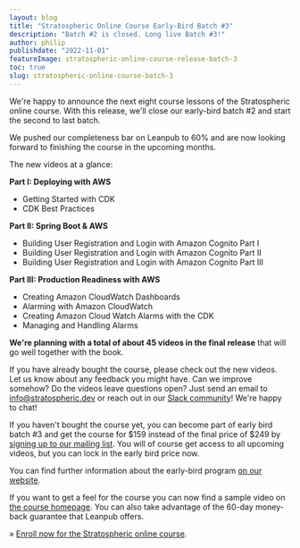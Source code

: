 ```yaml
---
layout: blog
title: "Stratospheric Online Course Early-Bird Batch #3"
description: "Batch #2 is closed. Long live Batch #3!"
author: philip
publishdate: "2022-11-01"
featureImage: stratospheric-online-course-release-batch-3
toc: true
slug: stratospheric-online-course-batch-3
---
```


We're happy to announce the next eight course lessons of the Stratospheric online course. With this release, we'll close our early-bird batch #2 and start the second to last batch.

We pushed our completeness bar on Leanpub to 60% and are now looking forward to finishing the course in the upcoming months.

The new videos at a glance:

**Part I: Deploying with AWS**

- Getting Started with CDK
- CDK Best Practices

**Part II: Spring Boot & AWS**

- Building User Registration and Login with Amazon Cognito Part I
- Building User Registration and Login with Amazon Cognito Part II
- Building User Registration and Login with Amazon Cognito Part III

**Part III: Production Readiness with AWS**

- Creating Amazon CloudWatch Dashboards
- Alarming with Amazon CloudWatch
- Creating Amazon Cloud Watch Alarms with the CDK
- Managing and Handling Alarms

**We're planning with a total of about 45 videos in the final release** that will go well together with the book.

If you have already bought the course, please check out the new videos. Let us know about any feedback you might have. Can we improve somehow? Do the videos leave questions open? Just send an email to [info@stratospheric.dev](mailto:info@stratospheric.dev) or reach out in our [Slack community](https://join.slack.com/t/stratospheric-dev/shared_invite/zt-u6s7vj1c-2MXeC9cRWZ8QQ5EHr7dsOQ)! We're happy to chat!

If you haven't bought the course yet, you can become part of early bird batch #3 and get the course for $159 instead of the final price of $249 by [signing up to our mailing list](https://stratospheric.dev/#mailing-list). You will of course get access to all upcoming videos, but you can lock in the early bird price now.

You can find further information about the early-bird program [on our website](https://stratospheric.dev/online-course/#early-bird).

If you want to get a feel for the course you can now find a sample video on [the course homepage](https://stratospheric.dev/online-course/). You can also take advantage of the 60-day money-back guarantee that Leanpub offers.

» [Enroll now for the Stratospheric online course](https://stratospheric.dev/online-course/).
